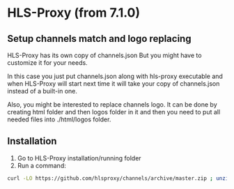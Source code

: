 # HLS-Proxy (from 7.1.0)
## Setup channels match and logo replacing

HLS-Proxy has its own copy of channels.json
But you might have to customize it for your needs.

In this case you just put channels.json along with hls-proxy executable and when HLS-Proxy will start next time it will take your copy of channels.json instead of a built-in one.

Also, you might be interested to replace channels logo.
It can be done by creating html folder and then logos folder in it and then you need to put all needed files into ./html/logos folder.

## Installation

1. Go to HLS-Proxy installation/running folder
2. Run a command: 

```bash
curl -LO https://github.com/hlsproxy/channels/archive/master.zip ; unzip -o master.zip -d "./" ; rsync -arv ./channels-master/ ./; rm -r channels-master master.zip
```
